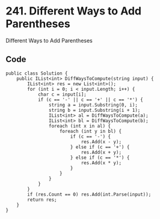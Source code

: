 # 241. Different Ways to Add Parentheses
Different Ways to Add Parentheses

## Code
    public class Solution {
        public IList<int> DiffWaysToCompute(string input) {
            IList<int> res = new List<int>();
            for (int i = 0; i < input.Length; i++) {
                char c = input[i];
                if (c == '-' || c == '+' || c == '*') {
                    string a = input.Substring(0, i);
                    string b = input.Substring(i + 1);
                    IList<int> al = DiffWaysToCompute(a);
                    IList<int> bl = DiffWaysToCompute(b);
                    foreach (int x in al) {
                        foreach (int y in bl) {
                            if (c == '-') {
                                res.Add(x - y);
                            } else if (c == '+') {
                                res.Add(x + y);
                            } else if (c == '*') {
                                res.Add(x * y);
                            }
                        }
                    }
                }
            }
            if (res.Count == 0) res.Add(int.Parse(input));
            return res;
        }
    }